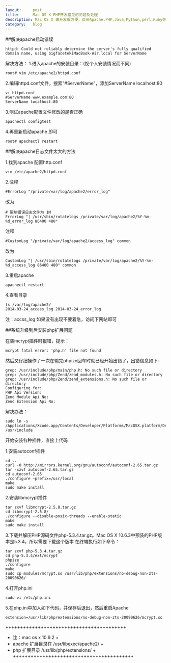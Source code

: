```yaml
---
layout:		post
title:		Mac OS X PHP开发常见的问题及处理
description: Mac OS X 做开发很方便，自带Apache,PHP,Java,Python,perl,Ruby等
category:	blog
---
```


##解决apache启动错误
	
	httpd: Could not reliably determine the server's fully qualified domain name, using bigfacetekiMacBook-Air.local for ServerName

解决方法：
1.进入apache的安装目录：(视个人安装情况而不同) 

	root# vim /etc/apache2/httpd.conf

2.编辑httpd.conf文件，搜索"#ServerName"，添加ServerName localhost:80

	vi httpd.conf
	#ServerName www.example.com:80
	ServerName localhost:80

3.测试apache配置文件修改的是否正确

	apachectl configtest

4.再重新启动apache 即可
	
	root# apachectl restart

##解决apache日志文件太大的方法

1.找到apache 配置http.conf

	vim /etc/apache2/httpd.conf

2.注释

	#ErrorLog "/private/var/log/apache2/error_log"

改为

	# 限制错误日志文件为 1M
	ErrorLog "| /usr/sbin/rotatelogs /private/var/log/apache2/%Y-%m-%d_error_log 86400 480"

注释

	#CustomLog "/private/var/log/apache2/access_log" common

改为

	CustomLog "| /usr/sbin/rotatelogs /private/var/log/apache2/%Y-%m-%d_access_log 86400 480" common

3.重启apache

	apachectl restart

4.查看目录

	ls /var/log/apache2/
	2014-03-24_access_log 2014-03-24_error_log

注：accss_log 如果没有出现不要着急，访问下网站即可

##系统升级到后安装php扩展问题

在装mcrypt插件时报错，提示：
	
	mcrypt fatal error: 'php.h' file not found

然后又仔细操作了一次在输完phpize回车时就已经开始出错了，出错信息如下:
	
	grep: /usr/include/php/main/php.h: No such file or directory
	grep: /usr/include/php/Zend/zend_modules.h: No such file or directory
	grep: /usr/include/php/Zend/zend_extensions.h: No such file or directory
	Configuring for:
	PHP Api Version:
	Zend Module Api No:
	Zend Extension Api No: 

解决办法：

	sudo ln -s /Applications/Xcode.app/Contents/Developer/Platforms/MacOSX.platform/Developer/SDKs/MacOSX10.9.sdk/usr/include /usr/include

开始安装各种插件，直接上代码

1.安装autoconf插件

	cd ..
	curl -O http://mirrors.kernel.org/gnu/autoconf/autoconf-2.65.tar.gz
	tar -xzvf autoconf-2.65.tar.gz
	cd autoconf-2.65
	./configure –prefix=/usr/local
	make
	sudo make install

2.安装libmcrypt插件

	tar zxvf libmcrypt-2.5.8.tar.gz
	cd libmcrypt-2.5.8/
	./configure --disable-posix-threads --enable-static
	make
	sudo make install

3.下载并解压PHP源码文件php-5.3.4.tar.gz。Mac OS X 10.6.3中预装的PHP版本是5.3.4，所以需要下载这个版本
在终端执行如下命令：

	tar zxvf php-5.3.4.tar.gz
	cd php-5.3.4/ext/mcrypt
	phpize
	./configure
	make
	sudo cp modules/mcrypt.so /usr/lib/php/extensions/no-debug-non-zts-20090626/

4.打开php.ini

	sudo vi /etc/php.ini

5.在php.ini中加入如下代码，并保存后退出，然后重启Apache

	extension=/usr/lib/php/extensions/no-debug-non-zts-20090626/mcrypt.so

+++++++++++++++++++++++++++++++++++++++++
+ 注：mac os x 10.9.2                    +
+ apache 扩展目录在 /usr/libexec/apache2/ +
+ php 扩展目录 /usr/lib/php/extensions/   + 
+++++++++++++++++++++++++++++++++++++++++
